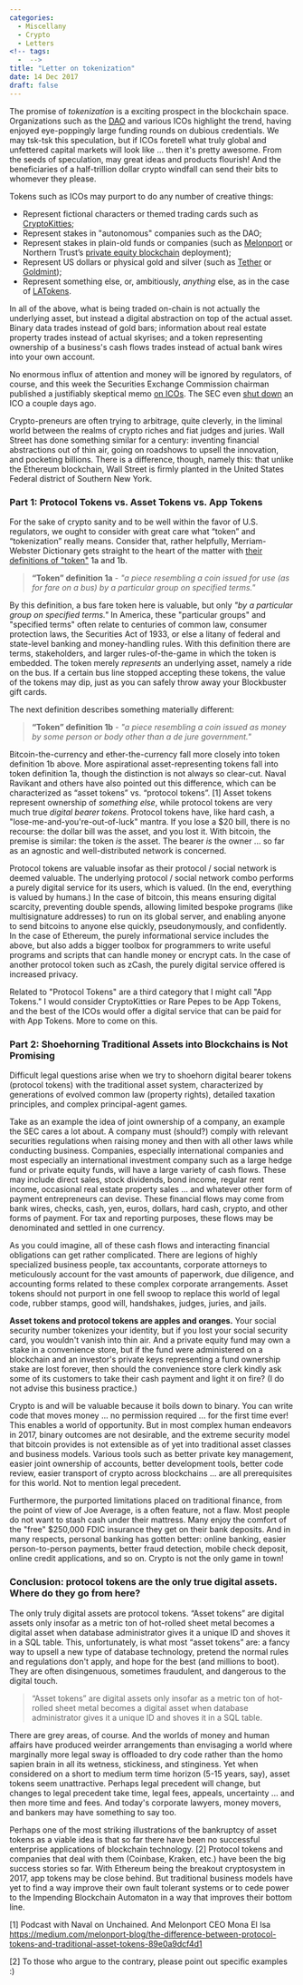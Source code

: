 ```yaml
---
categories:
  - Miscellany
  - Crypto
  - Letters
<!-- tags:
  -  -->
title: "Letter on tokenization"
date: 14 Dec 2017
draft: false
---
```

The promise of *tokenization* is a exciting prospect in the blockchain space. Organizations such as the [DAO](https://en.wikipedia.org/wiki/The_DAO_(organization)) and various ICOs highlight the trend, having enjoyed eye-poppingly large funding rounds on dubious credentials. We may tsk-tsk this speculation, but if ICOs foretell what truly global and unfettered capital markets will look like ... then it's pretty awesome. From the seeds of speculation, may great ideas and products flourish! And the beneficiaries of a half-trillion dollar crypto windfall can send their bits to whomever they please. 

Tokens such as ICOs may purport to do any number of creative things:

* Represent fictional characters or themed trading cards such as [CryptoKitties](https://www.cryptokitties.co);
* Represent stakes in "autonomous" companies such as the DAO;
* Represent stakes in plain-old funds or companies (such as [Melonport](https://www.melonport.com) or Northern Trust’s [private equity blockchain](https://www.reuters.com/article/nthern-trust-ibm-blockchain/northern-trust-uses-blockchain-for-private-equity-record-keeping-idUSL1N1G61TX) deployment);
* Represent US dollars or physical gold and silver (such as [Tether](https://tether.to/x) or [Goldmint](https://www.goldmint.io/));
* Represent something else, or, ambitiously, *anything* else, as in the case of [LATokens](https://latoken.com/).

In all of the above, what is being traded on-chain is not actually the underlying asset, but instead a digital abstraction on top of the actual asset. Binary data trades instead of gold bars; information about real estate property trades instead of actual skyrises; and a token representing ownership of a business's cash flows trades instead of actual bank wires into your own account. 

No enormous influx of attention and money will be ignored by regulators, of course, and this week the Securities Exchange Commission chairman published a justifiably skeptical memo [on ICOs](https://www.sec.gov/news/public-statement/statement-clayton-2017-12-11). The SEC even [shut down](https://techcrunch.com/2017/12/12/sec-shuts-down-munchee-ico/) an ICO a couple days ago.

Crypto-preneurs are often trying to arbitrage, quite cleverly, in the liminal world between the realms of crypto riches and fiat judges and juries. Wall Street has done something similar for a century: inventing financial abstractions out of thin air, going on roadshows to upsell the innovation, and pocketing billions. There is a difference, though, namely this: that unlike the Ethereum blockchain, Wall Street is firmly planted in the United States Federal district of Southern New York.

<h3>Part 1: Protocol Tokens vs. Asset Tokens vs. App Tokens</h3>

For the sake of crypto sanity and to be well within the favor of U.S. regulators, we ought to consider with great care what “token” and “tokenization” really means. Consider that, rather helpfully, Merriam-Webster Dictionary gets straight to the heart of the matter with [their definitions of "token"](https://www.merriam-webster.com/dictionary/token) 1a and 1b. 

>**“Token” definition 1a** - *"a piece resembling a coin issued for use (as for fare on a bus) by a particular group on specified terms."*

By this definition, a bus fare token here is valuable, but only *"by a particular group on specified terms."* In America, these "particular groups" and "specified terms" often relate to centuries of common law, consumer protection laws, the Securities Act of 1933, or else a litany of federal and state-level banking and money-handling rules. With this definition there are terms, stakeholders, and larger rules-of-the-game in which the token is embedded. The token merely *represents* an underlying asset, namely a ride on the bus. If a certain bus line stopped accepting these tokens, the value of the tokens may dip, just as you can safely throw away your Blockbuster gift cards. 

The next definition describes something materially different:

>**“Token” definition 1b**  - *"a piece resembling a coin issued as money by some person or body other than a de jure government."*

Bitcoin-the-currency and ether-the-currency fall more closely into token definition 1b above. More aspirational asset-representing tokens fall into token definition 1a, though the distinction is not always so clear-cut. Naval Ravikant and others have also pointed out this difference, which can be characterized as “asset tokens” vs. “protocol tokens”. [1] Asset tokens represent ownership of *something else*, while protocol tokens are very much true *digital bearer tokens*. Protocol tokens have, like hard cash, a "lose-me-and-you're-out-of-luck" mantra. If you lose a $20 bill, there is no recourse: the dollar bill was the asset, and you lost it. With bitcoin, the premise is similar: the token *is* the asset. The bearer *is* the owner ... so far as an agnostic and well-distributed network is concerned. 

Protocol tokens are valuable insofar as their protocol / social network is deemed valuable. The underlying protocol / social network combo performs a purely digital service for its users, which is valued. (In the end, everything is valued by humans.) In the case of bitcoin, this means ensuring digital scarcity, preventing double spends, allowing limited bespoke programs (like multisignature addresses) to run on its global server, and enabling anyone to send bitcoins to anyone else quickly, pseudonymously, and confidently. In the case of Ethereum, the purely informational service includes the above, but also adds a bigger toolbox for programmers to write useful programs and scripts that can handle money or encrypt cats. In the case of another protocol token such as zCash, the purely digital service offered is increased privacy.

Related to "Protocol Tokens" are a third category that I might call "App Tokens." I would consider CryptoKitties or Rare Pepes to be App Tokens, and the best of the ICOs would offer a digital service that can be paid for with App Tokens. More to come on this. 

<h3>Part 2: Shoehorning Traditional Assets into Blockchains is Not Promising</h3>

Difficult legal questions arise when we try to shoehorn digital bearer tokens (protocol tokens) with the traditional asset system, characterized by generations of evolved common law (property rights), detailed taxation principles, and complex principal-agent games. 

Take as an example the idea of joint ownership of a company, an example the SEC cares a lot about. A company must (should?) comply with relevant securities regulations when raising money and then with all other laws while conducting business. Companies, especially international companies and most especially an international investment company such as a large hedge fund or private equity funds, will have a large variety of cash flows. These may include direct sales, stock dividends, bond income, regular rent income, occasional real estate property sales ... and whatever other form of payment entrepreneurs can devise. These financial flows may come from bank wires, checks, cash, yen, euros, dollars, hard cash, crypto, and other forms of payment. For tax and reporting purposes, these flows may be denominated and settled in one currency. 

As you could imagine, all of these cash flows and interacting financial obligations can get rather complicated. There are legions of highly specialized business people, tax accountants, corporate attorneys to meticulously account for the vast amounts of paperwork, due diligence, and accounting forms related to these complex corporate arrangements. Asset tokens should not purport in one fell swoop to replace this world of legal code, rubber stamps, good will, handshakes, judges, juries, and jails.

**Asset tokens and protocol tokens are apples and oranges.** Your social security number tokenizes your identity, but if you lost your social security card, you wouldn't vanish into thin air. And a private equity fund may own a stake in a convenience store, but if the fund were administered on a blockchain and an investor's private keys representing a fund ownership stake are lost forever, then should the convenience store clerk kindly ask some of its customers to take their cash payment and light it on fire? (I do not advise this business practice.) 

Crypto is and will be valuable because it boils down to binary. You can write code that moves money ... no permission required ... for the first time ever! This enables a world of opportunity. But in most complex human endeavors in 2017, binary outcomes are not desirable, and the extreme security model that bitcoin provides is not extensible as of yet into traditional asset classes and business models. Various tools such as better private key management, easier joint ownership of accounts, better development tools, better code review, easier transport of crypto across blockchains ... are all prerequisites for this world. Not to mention legal precedent.

Furthermore, the purported limitations placed on traditional finance, from the point of view of Joe Average, is a often feature, not a flaw. Most people do not want to stash cash under their mattress. Many enjoy the comfort of the "free" $250,000 FDIC insurance they get on their bank deposits. And in many respects, personal banking has gotten better: online banking, easier person-to-person payments, better fraud detection, mobile check deposit, online credit applications, and so on. Crypto is not the only game in town!

<h3>Conclusion: protocol tokens are the only true digital assets. Where do they go from here?</h3>

The only truly digital assets are protocol tokens. “Asset tokens” are digital assets only insofar as a metric ton of hot-rolled sheet metal becomes a digital asset when database administrator gives it a unique ID and shoves it in a SQL table. This, unfortunately, is what most “asset tokens” are: a fancy way to upsell a new type of database technology, pretend the normal rules and regulations don't apply, and hope for the best (and millions to boot). They are often disingenuous, sometimes fraudulent, and dangerous to the digital touch.

>“Asset tokens” are digital assets only insofar as a metric ton of hot-rolled sheet metal becomes a digital asset when database administrator gives it a unique ID and shoves it in a SQL table.

There are grey areas, of course. And the worlds of money and human affairs have produced weirder arrangements than envisaging a world where marginally more legal sway is offloaded to dry code rather than the homo sapien brain in all its wetness, stickiness, and stinginess. Yet when considered on a short to medium term time horizon (5-15 years, say), asset tokens seem unattractive. Perhaps legal precedent will change, but changes to legal precedent take time, legal fees, appeals, uncertainty ... and then more time and fees. And today's corporate lawyers, money movers, and bankers may have something to say too. 

Perhaps one of the most striking illustrations of the bankruptcy of asset tokens as a viable idea is that so far there have been no successful enterprise applications of blockchain technology. [2] Protocol tokens and companies that deal with them (Coinbase, Kraken, etc.) have been the big success stories so far. With Ethereum being the breakout cryptosystem in 2017, app tokens may be close behind. But traditional business models have yet to find a way improve their own fault tolerant systems or to cede power to the Impending Blockchain Automaton in a way that improves their bottom line. 


[1] Podcast with Naval on Unchained. And Melonport CEO Mona El Isa https://medium.com/melonport-blog/the-difference-between-protocol-tokens-and-traditional-asset-tokens-89e0a9dcf4d1

[2] To those who argue to the contrary, please point out specific examples :)
